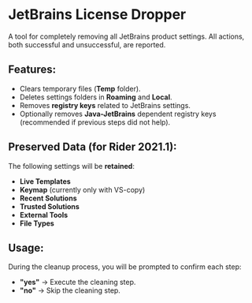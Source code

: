 # JetBrains License Dropper  

A tool for completely removing all JetBrains product settings. All actions, both successful and unsuccessful, are reported.  

## Features:  
- Clears temporary files (**Temp** folder).  
- Deletes settings folders in **Roaming** and **Local**.  
- Removes **registry keys** related to JetBrains settings.  
- Optionally removes **Java-JetBrains** dependent registry keys (recommended if previous steps did not help).  

## Preserved Data (for Rider 2021.1):  
The following settings will be **retained**:  
- **Live Templates**  
- **Keymap** (currently only with VS-copy)  
- **Recent Solutions**  
- **Trusted Solutions**  
- **External Tools**  
- **File Types**

## Usage:  
During the cleanup process, you will be prompted to confirm each step:  
- **"yes"** → Execute the cleaning step.  
- **"no"** → Skip the cleaning step.  
